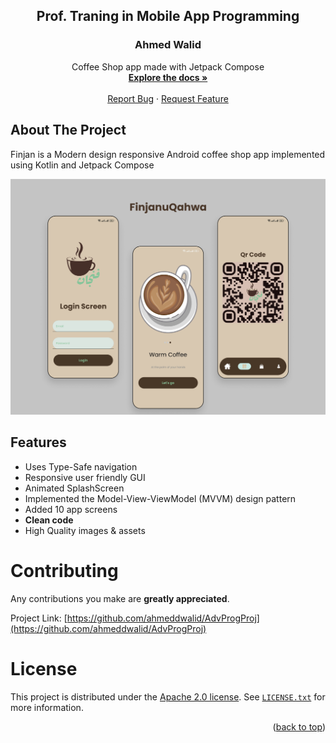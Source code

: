<h2 align="center">Prof. Traning in Mobile App Programming</h2>
<h3 align="center">Ahmed Walid</h3>

<p align="center">
    Coffee Shop app made with Jetpack Compose
    <br />
    <a href="https://github.com/ahmeddwalid/Finjan/blob/main/README.md"><strong>Explore the docs »</strong></a>
    <br />
    <br />
    <a href="https://github.com/ahmeddwalid/Finjan/issues">Report Bug</a>
    ·
    <a href="https://github.com/ahmeddwalid/Finjan/pulls">Request Feature</a>
  </p>
</div>

<!-- ABOUT THE PROJECT -->
## About The Project
Finjan
is a Modern design responsive Android coffee shop app implemented using Kotlin and Jetpack Compose

![AppScreens](images/showcase.png)

<!-- FEATURES -->
## Features

- Uses Type-Safe navigation
- Responsive user friendly GUI
- Animated SplashScreen
- Implemented the Model-View-ViewModel (MVVM) design pattern
- Added 10 app screens
- **Clean code**
- High Quality images & assets


<!-- CONTRIBUTING -->
# Contributing

Any contributions you make are **greatly appreciated**.

Project Link: [https://github.com/ahmeddwalid/AdvProgProj](https://github.com/ahmeddwalid/AdvProgProj)


<!-- LICENSE -->
# License

This project is distributed under the [Apache 2.0 license](https://choosealicense.com/licenses/apache-2.0/). See
[```LICENSE.txt```](/LICENSE) for more information.

<p align="right">(<a href="#top">back to top</a>)</p>
